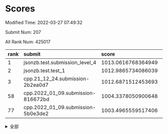# Scores

Modified Time: 2022-03-27 07:49:32

Submit Num: 207

All Rank Num: 425017

| rank |               submit               |       score        |       sigma        | pk_num |
| :--- | :--------------------------------- | :----------------- | :----------------- | :----- |
| 1    | jsonzb.test.submission_level_4     | 1013.0616768364949 | 0.8284738148663081 | 8211   |
| 2    | jsonzb.test.test_1                 | 1012.9865734086039 | 0.8052940111120372 | 8212   |
| 3    | cpp.21_12_24.submission-2b2ea0d7   | 1012.6871512453693 | 0.7815414003007674 | 8216   |
| 58   | cpp.2022_01_09.submission-816672bd | 1004.3378050900648 | 0.7262901077611201 | 8216   |
| 77   | cpp.2022_01_09.submission-5b0e3de2 | 1003.4965559517406 | 0.7071026918464569 | 8212   |


<details>
<summary>全部</summary>

| rank |                 submit                 |       score        |       sigma        | pk_num |
| :--- | :------------------------------------- | :----------------- | :----------------- | :----- |
| 1    | jsonzb.test.submission_level_4         | 1013.0616768364949 | 0.8284738148663081 | 8211   |
| 2    | jsonzb.test.test_1                     | 1012.9865734086039 | 0.8052940111120372 | 8212   |
| 3    | cpp.21_12_24.submission-2b2ea0d7       | 1012.6871512453693 | 0.7815414003007674 | 8216   |
| 4    | gobigger.level_3.submission_level_3_2  | 1012.0086693429901 | 0.7798066469354903 | 8209   |
| 5    | gobigger.level_3.submission_level_3_26 | 1011.963521480981  | 0.8030918117069454 | 8216   |
| 6    | gobigger.level_3.submission_level_3_21 | 1011.8374743960409 | 0.78847503112728   | 8214   |
| 7    | gobigger.level_3.submission_level_3_19 | 1011.6882368777822 | 0.7755190668748543 | 8210   |
| 8    | gobigger.level_3.submission_level_3_30 | 1011.6446789536358 | 0.77899012250362   | 8211   |
| 9    | gobigger.level_3.submission_level_3_6  | 1011.4470735075462 | 0.7752770544020169 | 8214   |
| 10   | gobigger.level_3.submission_level_3_48 | 1011.1553281028953 | 0.7656495027398751 | 8214   |
| 11   | gobigger.level_3.submission_level_3_32 | 1011.0642216164927 | 0.7525862304200516 | 8215   |
| 12   | gobigger.level_3.submission_level_3_33 | 1010.7871060937637 | 0.7838827843073044 | 8215   |
| 13   | gobigger.level_3.submission_level_3_25 | 1010.6868552743106 | 0.7736316381561512 | 8213   |
| 14   | gobigger.level_3.submission_level_3_43 | 1010.605258205448  | 0.7551104298468837 | 8214   |
| 15   | gobigger.level_3.submission_level_3_8  | 1010.5565188081424 | 0.7961472250285199 | 8214   |
| 16   | gobigger.level_3.submission_level_3_15 | 1010.5490137760834 | 0.7619641077296594 | 8210   |
| 17   | gobigger.level_3.submission_level_3_1  | 1010.5359593227828 | 0.7731291395654679 | 8214   |
| 18   | gobigger.level_3.submission_level_3_4  | 1010.5222880113207 | 0.7606433963304499 | 8210   |
| 19   | gobigger.level_3.submission_level_3_0  | 1010.5199610679107 | 0.7785234390108071 | 8208   |
| 20   | gobigger.level_3.submission_level_3_35 | 1010.5009737815456 | 0.7581414050350254 | 8212   |
| 21   | gobigger.level_3.submission_level_3_10 | 1010.379309371933  | 0.7477798582947165 | 8216   |
| 22   | gobigger.level_3.submission_level_3_13 | 1010.3471059564281 | 0.7486092143129494 | 8212   |
| 23   | gobigger.level_3.submission_level_3_27 | 1010.2497424884627 | 0.7471866611608362 | 8215   |
| 24   | gobigger.level_3.submission_level_3_31 | 1010.2190023782797 | 0.7795453287923125 | 8215   |
| 25   | gobigger.level_3.submission_level_3_39 | 1010.0755504281694 | 0.7651175418204295 | 8211   |
| 26   | gobigger.level_3.submission_level_3_11 | 1010.0414117766533 | 0.736140170773062  | 8216   |
| 27   | gobigger.level_3.submission_level_3_37 | 1010.029065176264  | 0.7539255846407549 | 8220   |
| 28   | gobigger.level_3.submission_level_3_24 | 1010.0267356486388 | 0.7618329234154936 | 8216   |
| 29   | gobigger.level_3.submission_level_3_36 | 1010.0026910906103 | 0.7617532320777044 | 8213   |
| 30   | gobigger.level_3.submission_level_3_29 | 1009.932367807844  | 0.7625877968347036 | 8209   |
| 31   | gobigger.level_3.submission_level_3_5  | 1009.9196526511018 | 0.7543612191192304 | 8216   |
| 32   | gobigger.level_3.submission_level_3_17 | 1009.7977041597775 | 0.7459161161163701 | 8213   |
| 33   | gobigger.level_3.submission_level_3_3  | 1009.655306080054  | 0.763041529712034  | 8216   |
| 34   | gobigger.level_3.submission_level_3_44 | 1009.6550292982978 | 0.7444092708494723 | 8209   |
| 35   | gobigger.level_3.submission_level_3_45 | 1009.6284605092911 | 0.752817003795702  | 8213   |
| 36   | gobigger.level_3.submission_level_3_38 | 1009.5958842036571 | 0.7635955960805753 | 8214   |
| 37   | gobigger.level_3.submission_level_3_7  | 1009.5466246290948 | 0.7500212667855085 | 8219   |
| 38   | gobigger.level_3.submission_level_3_47 | 1009.4948227674577 | 0.7576709327786025 | 8218   |
| 39   | gobigger.level_3.submission_level_3_42 | 1009.469981481338  | 0.7536823944067547 | 8211   |
| 40   | gobigger.level_3.submission_level_3_40 | 1009.4684701178446 | 0.7554540647162683 | 8213   |
| 41   | gobigger.level_3.submission_level_3_16 | 1009.4664956389312 | 0.741576056613956  | 8214   |
| 42   | gobigger.level_3.submission_level_3_9  | 1009.1353385975443 | 0.7580030696533544 | 8213   |
| 43   | gobigger.level_3.submission_level_3_46 | 1009.1245219910552 | 0.7368399492465912 | 8213   |
| 44   | gobigger.level_3.submission_level_3_41 | 1009.0575826226374 | 0.7583874095126214 | 8217   |
| 45   | gobigger.level_3.submission_level_3_14 | 1008.9436838276464 | 0.7536478473558735 | 8214   |
| 46   | gobigger.level_3.submission_level_3_12 | 1008.9280031591599 | 0.7481543279756525 | 8217   |
| 47   | gobigger.level_3.submission_level_3_34 | 1008.9132033208521 | 0.7385526814760598 | 8213   |
| 48   | gobigger.level_3.submission_level_3_22 | 1008.8903088561192 | 0.7475189265253058 | 8216   |
| 49   | gobigger.level_3.submission_level_3_49 | 1008.8883489256823 | 0.7564790182309044 | 8211   |
| 50   | gobigger.level_3.submission_level_3_23 | 1008.6877732878124 | 0.7439839637887048 | 8210   |
| 51   | gobigger.level_3.submission_level_3_20 | 1008.6232398796898 | 0.7409296141641993 | 8212   |
| 52   | gobigger.level_3.submission_level_3_18 | 1008.5819144126287 | 0.7307695630105893 | 8211   |
| 53   | gobigger.level_3.submission_level_3_28 | 1008.2799249190799 | 0.7402912089636403 | 8215   |
| 54   | gobigger.level_1.submission_level_1_19 | 1005.8379352137205 | 0.7171762960952963 | 8205   |
| 55   | gobigger.level_1.submission_level_1_41 | 1004.5763999033064 | 0.7244327764552598 | 8218   |
| 56   | gobigger.level_1.submission_level_1_35 | 1004.5322142710531 | 0.7211005205975152 | 8209   |
| 57   | gobigger.level_1.submission_level_1_9  | 1004.5189257351702 | 0.7125842042701466 | 8210   |
| 58   | cpp.2022_01_09.submission-816672bd     | 1004.3378050900648 | 0.7262901077611201 | 8216   |
| 59   | gobigger.level_1.submission_level_1_8  | 1004.2529903672147 | 0.7201417459446178 | 8212   |
| 60   | gobigger.level_1.submission_level_1_27 | 1004.1711594152486 | 0.7118695839943878 | 8217   |
| 61   | gobigger.level_1.submission_level_1_7  | 1004.0697101644009 | 0.7151211581276441 | 8211   |
| 62   | gobigger.level_1.submission_level_1_28 | 1004.028033706145  | 0.7167024054078646 | 8215   |
| 63   | gobigger.level_1.submission_level_1_37 | 1004.0260277705186 | 0.7086684523859837 | 8216   |
| 64   | gobigger.level_1.submission_level_1_5  | 1003.8906804702656 | 0.7243753723938838 | 8208   |
| 65   | gobigger.level_1.submission_level_1_34 | 1003.8513380934578 | 0.7310829516124497 | 8212   |
| 66   | gobigger.level_1.submission_level_1_3  | 1003.7956601284279 | 0.7153425817548223 | 8211   |
| 67   | gobigger.level_1.submission_level_1_46 | 1003.7953888299323 | 0.7132438767606486 | 8208   |
| 68   | gobigger.level_1.submission_level_1_45 | 1003.7635293728953 | 0.7233259361540574 | 8216   |
| 69   | gobigger.level_1.submission_level_1_22 | 1003.6846836157434 | 0.716152611030121  | 8213   |
| 70   | gobigger.level_1.submission_level_1_24 | 1003.6152982112598 | 0.7102896673686112 | 8210   |
| 71   | gobigger.level_1.submission_level_1_47 | 1003.5711750369511 | 0.7051645741989281 | 8211   |
| 72   | gobigger.level_1.submission_level_1_10 | 1003.5576834922737 | 0.717232646449215  | 8214   |
| 73   | gobigger.level_1.submission_level_1_2  | 1003.5445486194255 | 0.7168296679496191 | 8212   |
| 74   | gobigger.level_1.submission_level_1_48 | 1003.51489804584   | 0.7106391101299531 | 8211   |
| 75   | gobigger.level_1.submission_level_1_33 | 1003.5046099747533 | 0.7238672443012198 | 8215   |
| 76   | gobigger.level_1.submission_level_1_29 | 1003.4976731908434 | 0.7075772243599818 | 8216   |
| 77   | cpp.2022_01_09.submission-5b0e3de2     | 1003.4965559517406 | 0.7071026918464569 | 8212   |
| 78   | gobigger.level_1.submission_level_1_49 | 1003.4923583555725 | 0.7308738041046121 | 8212   |
| 79   | gobigger.level_1.submission_level_1_1  | 1003.4496885346948 | 0.7202801877259081 | 8212   |
| 80   | gobigger.level_1.submission_level_1_21 | 1003.432023542503  | 0.7179997961111875 | 8214   |
| 81   | gobigger.level_1.submission_level_1_15 | 1003.390378078202  | 0.7264375255577805 | 8217   |
| 82   | gobigger.level_1.submission_level_1_38 | 1003.3337189290023 | 0.7075645248480715 | 8208   |
| 83   | gobigger.level_1.submission_level_1_4  | 1003.2866208383886 | 0.7144788485305423 | 8213   |
| 84   | gobigger.level_1.submission_level_1_44 | 1003.2569771804558 | 0.7188226580203805 | 8213   |
| 85   | gobigger.level_1.submission_level_1_31 | 1003.2071532478027 | 0.7126357330982878 | 8212   |
| 86   | gobigger.level_1.submission_level_1_6  | 1003.0927086161639 | 0.7123634605611644 | 8215   |
| 87   | gobigger.level_1.submission_level_1_30 | 1003.0662530429271 | 0.7221265646261003 | 8209   |
| 88   | gobigger.level_1.submission_level_1_14 | 1003.0341493077818 | 0.7164982730776573 | 8215   |
| 89   | gobigger.level_1.submission_level_1_13 | 1002.9429318728115 | 0.714926675445082  | 8213   |
| 90   | gobigger.level_1.submission_level_1_20 | 1002.897272609008  | 0.7224998811771265 | 8215   |
| 91   | gobigger.level_1.submission_level_1_18 | 1002.8736144235054 | 0.7192375433904511 | 8213   |
| 92   | gobigger.level_1.submission_level_1_43 | 1002.8404128129902 | 0.7199809325505129 | 8213   |
| 93   | gobigger.level_1.submission_level_1_25 | 1002.8378213813813 | 0.7175888890173336 | 8215   |
| 94   | gobigger.level_1.submission_level_1_32 | 1002.8193470028564 | 0.7242534803766739 | 8214   |
| 95   | gobigger.level_1.submission_level_1_23 | 1002.5282999599232 | 0.7055638826331948 | 8215   |
| 96   | gobigger.level_1.submission_level_1_40 | 1002.4735139857851 | 0.7075774700356827 | 8214   |
| 97   | gobigger.level_1.submission_level_1_0  | 1002.4268665661739 | 0.7160877239647335 | 8211   |
| 98   | gobigger.level_1.submission_level_1_16 | 1002.2576777237831 | 0.7238154883985591 | 8213   |
| 99   | gobigger.level_1.submission_level_1_12 | 1002.1911283217803 | 0.7143624620199749 | 8216   |
| 100  | gobigger.level_1.submission_level_1_42 | 1002.1568426728631 | 0.7200138989068502 | 8213   |
| 101  | gobigger.level_1.submission_level_1_36 | 1002.0510423137462 | 0.7100700519762373 | 8215   |
| 102  | gobigger.level_1.submission_level_1_26 | 1001.8366415000443 | 0.7130996903075257 | 8211   |
| 103  | gobigger.level_1.submission_level_1_11 | 1001.710199178551  | 0.7176223533281754 | 8211   |
| 104  | gobigger.level_1.submission_level_1_17 | 1001.3021131519171 | 0.7209140327100779 | 8215   |
| 105  | gobigger.level_1.submission_level_1_39 | 1000.9166023136992 | 0.7147943857589797 | 8206   |
| 106  | gobigger.random.submission_random_48   | 997.6625111495946  | 0.7081434845902839 | 8214   |
| 107  | gobigger.random.submission_random_36   | 997.02558278931    | 0.7110544408290915 | 8211   |
| 108  | gobigger.random.submission_random_29   | 996.9901647960949  | 0.7213373501865773 | 8210   |
| 109  | gobigger.random.submission_random_18   | 996.9276153288276  | 0.7270583862702815 | 8216   |
| 110  | gobigger.random.submission_random_49   | 996.659216031696   | 0.7121349201703034 | 8219   |
| 111  | gobigger.random.submission_random_10   | 996.5988229840192  | 0.7023319228833007 | 8212   |
| 112  | gobigger.random.submission_random_30   | 996.5538159184274  | 0.7125295718619923 | 8214   |
| 113  | gobigger.random.submission_random_20   | 996.5511938076552  | 0.7043632922844862 | 8210   |
| 114  | gobigger.random.submission_random_13   | 996.5288558682695  | 0.7027475777001134 | 8215   |
| 115  | gobigger.random.submission_random_24   | 996.5165734193763  | 0.7051601746513189 | 8212   |
| 116  | gobigger.random.submission_random_40   | 996.4944662076     | 0.7072706190757889 | 8208   |
| 117  | gobigger.random.submission_random_21   | 996.4301029358305  | 0.7129831387629428 | 8210   |
| 118  | gobigger.random.submission_random_16   | 996.3957073988649  | 0.7180558423717925 | 8213   |
| 119  | gobigger.random.submission_random_38   | 996.386992595372   | 0.7128917574768151 | 8217   |
| 120  | gobigger.random.submission_random_5    | 996.3566435579636  | 0.7039191251242726 | 8208   |
| 121  | gobigger.random.submission_random_35   | 996.3271991064559  | 0.69951854832477   | 8215   |
| 122  | gobigger.random.submission_random_15   | 996.3248928481274  | 0.6956738134975878 | 8212   |
| 123  | gobigger.random.submission_random_27   | 996.3162725447507  | 0.6978711562269575 | 8212   |
| 124  | gobigger.random.submission_random_19   | 996.3005815687043  | 0.7081333628923475 | 8212   |
| 125  | gobigger.random.submission_random_41   | 996.294962563494   | 0.703886657460815  | 8218   |
| 126  | gobigger.random.submission_random_44   | 996.264224281427   | 0.7092953614147925 | 8210   |
| 127  | gobigger.random.submission_random_28   | 996.2407871127034  | 0.7110467536005254 | 8208   |
| 128  | gobigger.random.submission_random_6    | 996.2125891769845  | 0.7140309022695531 | 8218   |
| 129  | gobigger.random.submission_random_26   | 996.2001374303909  | 0.7021468970072062 | 8210   |
| 130  | gobigger.random.submission_random_11   | 996.1699574696614  | 0.7069639044569715 | 8209   |
| 131  | gobigger.random.submission_random_12   | 996.10734738931    | 0.7098397843967476 | 8207   |
| 132  | gobigger.random.submission_random_45   | 996.0673659541327  | 0.7105088298084722 | 8207   |
| 133  | gobigger.random.submission_random_33   | 996.0655076733349  | 0.7027032993731122 | 8212   |
| 134  | gobigger.random.submission_random_17   | 996.0380292730044  | 0.7092083666708583 | 8211   |
| 135  | gobigger.random.submission_random_47   | 996.0317095759332  | 0.7044503389837662 | 8209   |
| 136  | gobigger.random.submission_random_2    | 995.9671812590522  | 0.7170391388262816 | 8209   |
| 137  | gobigger.random.submission_random_9    | 995.9321234543494  | 0.7179963551049052 | 8218   |
| 138  | gobigger.random.submission_random_14   | 995.874446269243   | 0.7137147875635365 | 8216   |
| 139  | gobigger.random.submission_random_37   | 995.8328020408987  | 0.7205911862066822 | 8217   |
| 140  | gobigger.random.submission_random_43   | 995.7785145749647  | 0.7140168434655619 | 8212   |
| 141  | gobigger.random.submission_random_8    | 995.6685036180882  | 0.7048436005089092 | 8213   |
| 142  | gobigger.random.submission_random_7    | 995.6379114844175  | 0.7247470291347133 | 8209   |
| 143  | gobigger.random.submission_random_22   | 995.5637244802512  | 0.7205126307478827 | 8209   |
| 144  | gobigger.random.submission_random_23   | 995.5527994687602  | 0.7137746746855668 | 8214   |
| 145  | gobigger.random.submission_random_31   | 995.4084321415778  | 0.7076682364820953 | 8215   |
| 146  | gobigger.random.submission_random_32   | 995.3790703656184  | 0.7233256487580983 | 8215   |
| 147  | gobigger.random.submission_random_42   | 995.3548397896946  | 0.7009683187984402 | 8207   |
| 148  | gobigger.random.submission_random_34   | 995.3442734873834  | 0.7339527115273108 | 8211   |
| 149  | gobigger.random.submission_random_0    | 995.108985513448   | 0.717622495872349  | 8211   |
| 150  | gobigger.random.submission_random_25   | 995.0881973581663  | 0.7222580768896703 | 8218   |
| 151  | gobigger.random.submission_random_39   | 995.072459671537   | 0.7163800187679167 | 8215   |
| 152  | gobigger.random.submission_random_46   | 994.9415775501118  | 0.708691165427413  | 8207   |
| 153  | gobigger.random.submission_random_1    | 994.8923343295646  | 0.7200578488040427 | 8209   |
| 154  | gobigger.random.submission_random_3    | 994.8256331000905  | 0.7315778540707168 | 8211   |
| 155  | gobigger.random.submission_random_4    | 994.6499882023874  | 0.7233421809014955 | 8215   |
| 156  | gobigger.level_2.submission_level_2_32 | 994.1787917613326  | 0.7233605894708484 | 8212   |
| 157  | gobigger.level_2.submission_level_2_23 | 994.1359971462356  | 0.722352577931951  | 8211   |
| 158  | gobigger.level_2.submission_level_2_41 | 993.8893846327301  | 0.737362951496981  | 8213   |
| 159  | gobigger.level_2.submission_level_2_27 | 993.8262216553436  | 0.7305521625633309 | 8212   |
| 160  | gobigger.level_2.submission_level_2_15 | 993.6050692794312  | 0.7236444649322528 | 8214   |
| 161  | gobigger.level_2.submission_level_2_12 | 993.3955198247053  | 0.744973627788297  | 8213   |
| 162  | gobigger.level_2.submission_level_2_45 | 993.1337756775458  | 0.7430169432646094 | 8210   |
| 163  | gobigger.level_2.submission_level_2_43 | 993.068227209835   | 0.7435960672411185 | 8213   |
| 164  | gobigger.level_2.submission_level_2_47 | 992.9728617526423  | 0.7341345184955417 | 8217   |
| 165  | gobigger.level_2.submission_level_2_33 | 992.7991392169348  | 0.7558648284953484 | 8210   |
| 166  | gobigger.level_2.submission_level_2_19 | 992.7744790441284  | 0.7301582078890583 | 8210   |
| 167  | gobigger.level_2.submission_level_2_1  | 992.6604602650071  | 0.7385335689126643 | 8214   |
| 168  | gobigger.level_2.submission_level_2_18 | 992.5440154464131  | 0.7419105473545321 | 8204   |
| 169  | gobigger.level_2.submission_level_2_5  | 992.5181353886578  | 0.7408490135988159 | 8211   |
| 170  | gobigger.level_2.submission_level_2_20 | 992.5041352079642  | 0.7472762804766236 | 8215   |
| 171  | gobigger.level_2.submission_level_2_17 | 992.4826947024155  | 0.7470068772556403 | 8210   |
| 172  | gobigger.level_2.submission_level_2_16 | 992.4290797232417  | 0.7396237161196623 | 8216   |
| 173  | gobigger.level_2.submission_level_2_9  | 992.4286413305989  | 0.7437990026144305 | 8211   |
| 174  | gobigger.level_2.submission_level_2_29 | 992.3574249901418  | 0.7489292996390737 | 8213   |
| 175  | gobigger.level_2.submission_level_2_46 | 992.3315848333052  | 0.7497635485458992 | 8210   |
| 176  | gobigger.level_2.submission_level_2_26 | 992.2725157188177  | 0.746094172290152  | 8213   |
| 177  | gobigger.level_2.submission_level_2_4  | 992.2426496554107  | 0.7446680729835116 | 8214   |
| 178  | gobigger.level_2.submission_level_2_35 | 992.2104759498476  | 0.74053445506922   | 8214   |
| 179  | gobigger.level_2.submission_level_2_28 | 992.1286972988679  | 0.7361131245670665 | 8208   |
| 180  | gobigger.level_2.submission_level_2_40 | 992.098459750067   | 0.7434992110376818 | 8214   |
| 181  | gobigger.level_2.submission_level_2_49 | 992.0332784844035  | 0.7358523944679509 | 8215   |
| 182  | gobigger.level_2.submission_level_2_8  | 992.0214655494555  | 0.7494085400496485 | 8208   |
| 183  | gobigger.level_2.submission_level_2_42 | 992.0093794080849  | 0.7472819581956374 | 8216   |
| 184  | gobigger.level_2.submission_level_2_7  | 992.0062609118743  | 0.7463717000884785 | 8217   |
| 185  | gobigger.level_2.submission_level_2_37 | 992.0009319235363  | 0.7425286714715561 | 8210   |
| 186  | gobigger.level_2.submission_level_2_6  | 991.929300776739   | 0.7378373162295429 | 8215   |
| 187  | gobigger.level_2.submission_level_2_30 | 991.8685821202647  | 0.7407528646473973 | 8219   |
| 188  | gobigger.level_2.submission_level_2_34 | 991.7741058157527  | 0.7525943299388367 | 8213   |
| 189  | gobigger.level_2.submission_level_2_10 | 991.7443480308156  | 0.7567997239063441 | 8213   |
| 190  | gobigger.level_2.submission_level_2_38 | 991.7344125129628  | 0.749797698942822  | 8216   |
| 191  | gobigger.level_2.submission_level_2_31 | 991.6863628704951  | 0.7396594706580563 | 8210   |
| 192  | gobigger.level_2.submission_level_2_24 | 991.6149586400695  | 0.7652611881984981 | 8217   |
| 193  | gobigger.level_2.submission_level_2_13 | 991.6017276674767  | 0.7654720969557337 | 8214   |
| 194  | gobigger.level_2.submission_level_2_48 | 991.5011411434399  | 0.7630717983747184 | 8208   |
| 195  | gobigger.level_2.submission_level_2_36 | 991.4838056984125  | 0.757046361271396  | 8216   |
| 196  | gobigger.level_2.submission_level_2_25 | 991.4251383711562  | 0.7511455784097786 | 8216   |
| 197  | gobigger.level_2.submission_level_2_44 | 991.3942278524336  | 0.7420953101837198 | 8217   |
| 198  | gobigger.level_2.submission_level_2_0  | 991.3714685701874  | 0.7263116124821499 | 8215   |
| 199  | gobigger.level_2.submission_level_2_21 | 991.2051396755564  | 0.7884185308951845 | 8217   |
| 200  | gobigger.level_2.submission_level_2_3  | 991.1859887104976  | 0.7447300277205416 | 8213   |
| 201  | gobigger.level_2.submission_level_2_14 | 991.1127976099824  | 0.7558914013117861 | 8213   |
| 202  | gobigger.level_2.submission_level_2_2  | 990.9283505811933  | 0.7645996100333611 | 8214   |
| 203  | gobigger.level_2.submission_level_2_22 | 990.9178324673658  | 0.7450627100377699 | 8217   |
| 204  | gobigger.level_2.submission_level_2_39 | 990.8256482361971  | 0.76107288341058   | 8212   |
| 205  | gobigger.level_2.submission_level_2_11 | 990.3401688815059  | 0.7704856072807813 | 8211   |
| 206  | gobigger.none.submission_none_0        | 977.2614012561775  | 1.3282101191109967 | 8216   |
| 207  | gobigger.none.submission_none_1        | 976.5079630077321  | 1.4855949093875411 | 8217   |

</details>